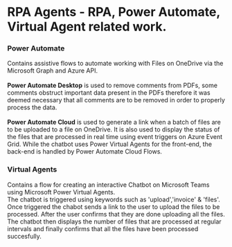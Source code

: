 # RPA Agents - RPA, Power Automate, Virtual Agent related work.

### Power Automate

Contains assistive flows to automate working with Files on OneDrive via the Microsoft Graph and Azure API.<br>
<br><b>Power Automate Desktop</b> is used to remove comments from PDFs, some comments obstruct important data present in the PDFs therefore it was deemed necessary that all comments are to be removed in order to properly process the data.
<br><br><b>Power Automate Cloud</b> is used to generate a link when a batch of files are to be uploaded to a file on OneDrive. It is also used to display the status of the files that are processed in real time using event triggers on Azure Event Grid.
While the chatbot uses Power Virtual Agents for the front-end, the back-end is handled by Power Automate Cloud Flows. 

### Virtual Agents

Contains a flow for creating an interactive Chatbot on Microsoft Teams using Microsoft Power Virtual Agents.<br>
The chatbot is triggered using keywords such as 'upload','invoice' & 'files'. Once triggered the chabot sends a link to the user to upload the files to be processed. After the user confirms that they are done uploading all the files. The chatbot then displays the number of files that are processed at regular intervals and finally confirms that all the files have been processed succesfully.

